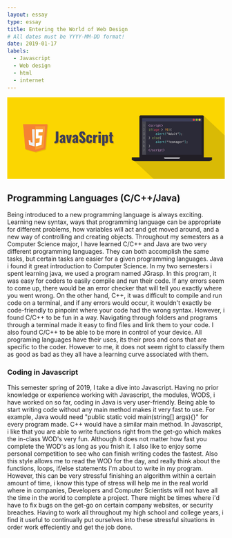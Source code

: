 ```yaml
---
layout: essay
type: essay
title: Entering the World of Web Design
# All dates must be YYYY-MM-DD format!
date: 2019-01-17
labels:
  - Javascript
  - Web design
  - html
  - internet
---
```


<div class="ui medium rounded images">
  <img class="ui image" src="../images/javascript.png">
</div>

## Programming Languages (C/C++/Java)

  Being introduced to a new programming language is always exciting. Learning new syntax, ways that programming language can be appropriate for different problems, how variables will act and get moved around, and a new way of controlling and creating objects. Throughout my semesters as a Computer Science major, I have learned C/C++ and Java are two very different programming languages. They can both accomplish the same tasks, but certain tasks are easier for a given programming languages. Java i found it great introduction to Computer Science. In my two semesters i spent learning java, we used a program named JGrasp. In this program, it was easy for coders to easily compile and run their code. If any errors seem to come up, there would be an error checker that will tell you exactly where you went wrong. On the other hand, C++, it was difficult to compile and run code on a terminal, and if any errors would occur, it wouldn't exactly be code-friendly to pinpoint where your code had the wrong syntax. However, i found C/C++ to be fun in a way. Navigating through folders and programs through a terminal made it easy to find files and link them to your code. I also found C/C++ to be able to be more in control of your device. All programing languages have their uses, its their pros and cons that are specific to the coder. However to me, it does not seem right to classify them as good as bad as they all have a learning curve associated with them. 
  
### Coding in Javascript
  
  This semester spring of 2019, I take a dive into Javascript. Having no prior knowledge or experience working with Javascript, the modules, WODS, i have worked on so far, coding in Java is very user-friendly. Being able to start writing code without any main method makes it very fast to use. For example, Java would need "public static void main(string[] args){}" for every program made. C++ would have a similar main method. In Javascript, i like that you are able to write functions right from the get-go which makes the in-class WOD's very fun. Although it does not matter how fast you complete the WOD's as long as you fnish it. I also like to enjoy some personal competition to see who can finish writing codes the fastest. Also this style allows me to read the WOD for the day, and really think about the functions, loops, if/else statements i'm about to write in my program. However, this can be very stressful finishing an algorithm within a certain amount of time, i know this type of stress will help me in the real world where in companies, Developers and Computer Scientists will not have all the time in the world to complete a project. There might be times where i'd have to fix bugs on the get-go on certain company websites, or security breaches. Having to work all throughout my high school and college years, i find it useful to continually put ourselves into these stressful situations in order work effeciently and get the job done.
